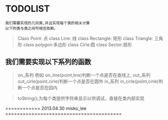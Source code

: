 TODOLIST
==============
    我们需要实现的几何类,并且实现每个类的相关计算
    以下的类与类之间可相互依赖。
>   Class Point:  点
>   class Line: 线
>   class Rectangle: 矩形
>   class Triangle: 三角形
>   class polygon:多边形
>   class Cirle:圆
>   class Sector:扇形

我们需要实现以下系列的函数
------------------------------------
>   on_系列 例如 on_line(point,line)判断一个点是否在直线上,
>   out_系列  out_cirle(point,cirle)判断一个点是否在圆外
>   in_系列 in_cirle(point,cirle)判断一个点是否在园内

>   toString();为每个类提供字符串显示以供调试，直接在类内部实现 

============ 2013.04.30 misko_lee ========================================
